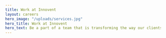 ```yaml
---
title: Work at Innovent
layout: careers
hero_image: "/uploads/services.jpg"
hero_title: Work at Innovent
hero_text: Be a part of a team that is transforming the way our clients are bringing their brand to life.
---
```


